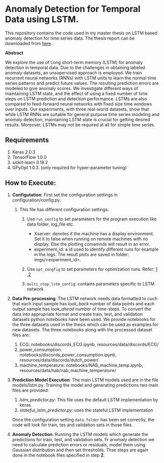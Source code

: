 # Anomaly Detection for Temporal Data using LSTM.
This repository contains the code used in my master thesis on LSTM based anomaly detection for time series data. The thesis report can be downloaded from [here](http://www.diva-portal.org/smash/record.jsf?pid=diva2:1149130).

**Abstract**

We explore the use of Long short-term memory (LSTM) for anomaly detection in temporal data. Due to the challenges in obtaining labeled anomaly datasets, an unsupervised approach is employed. We train recurrent neural networks (RNNs) with LSTM units to learn the normal time series patterns and predict future values. The resulting prediction errors are modeled to give anomaly scores. We investigate different ways of maintaining LSTM state, and the effect of using a fixed number of time steps on LSTM prediction and detection performance. LSTMs are also compared to feed-forward neural networks with fixed size time windows over inputs. Our experiments, with three real-world datasets, show that while LSTM RNNs are suitable for general purpose time series modeling and anomaly detection, maintaining LSTM state is crucial for getting desired results. Moreover, LSTMs may not be required at all for simple time series.

## Requirements
1. Keras 2.0.3
2. TensorFlow 1.0.0
3. sickit-learn 0.18.2
4. GPyOpt 1.0.3. (only required for hyper-parameter tuning)


## How to Execute:
1. **Configutation**: First set the configuration settings in configuration/config.py.
    1. This file has different configuration settings.
        1. Use `run_config` to set parameters for the program execution
         like data folder, log_file etc.
            * Xserver: denotes if the machine has a display environment. Set it to false when
                       running on remote machines with no display. Else the plotting comamnds will result in an error.
            * experiment_id: a id used to identify different runs for example in the logs. The result plots are saved in folder: imgs/<experiment_id>.

        2. Use `opt_congfig` to set parameters for optimization runs. Refer:
           [1](https://github.com/SheffieldML/GPyOpt) ,[2](http://pythonhosted.org/GPyOpt/)

        3. `multi_step_lstm_config`: contains parameters specific to LSTM network


2. **Data Pre-processing**: The LSTM network needs data formatted to cuch that each input
 sample has *look_back* number of data points and each output sample has *look_ahead* number
 of time-steps. To convert the data into appropriate format and create train, test,  and validation datasets python notebooks have been used.
 We provide notebooks for the three datasets used in the thesis which can be used as examples for new datasets.
 The three notebooks along with the processed dataset files are:
    1. ECG: notebooks/discords_ECG.ipynb, resources/data/discords/ECG/
    2. power_consumption: notebooks/discords_power_consumption.ipynb, resources/data/discords/dutch_power/
    3. machine_temperature: notebooks/NAB_machine_temp.ipynb, resources/data/nab/nab_machine_temperature/

3. **Prediction Model Execution**: The main LSTM models used are in the file models/lstm.py. Training the model and generating predictions two main files
    are provided:
     1. *lstm_predictor.py*: This file uses the default LSTM implementation by keras.
     2. *stateful_lstm_predictor.py*: uses the stateful LSTM implementation

    Once the configuration setting `data_folder` has been set correctly, the code will look for train, tes and validation sets in those files.


4. **Anomaly Detection**:
Running the LSTM models which generate the predictions for train, test, and validation sets. Fr anomaly detection we need to calculate prediction errors or residuals,
model them using Gaussian distribution and then set thresholds. Thse steps are again done in the notebook files specified in step **2**.


